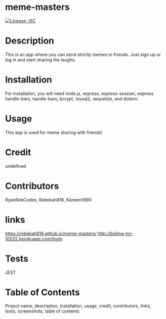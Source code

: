 # meme-masters
[![License: ISC](https://img.shields.io/badge/License-ISC-blue.svg)](https://opensource.org/licenses/ISC)
# Description
This is an app where you can send strictly memes to friends. Just sign up or log in and start sharing the laughs.  
# Installation
For installation, you will need node.js, express, express-session, express handle-bars, handle-bars, bcrypt, mysql2, sequelize, and dotenv.
# Usage
This app is used for meme sharing with friends!
# Credit
undefined
# Contributors 
RyanRobCodes, Rebekah818, Kareem1990 
# links
https://rebekah818.github.io/meme-masters/
http://boiling-tor-10532.herokuapp.com/login
# Tests
JEST
# Table of Contents
Project name, description, installation, usage, credit, contributors, links, tests, screenshots, table of contents
